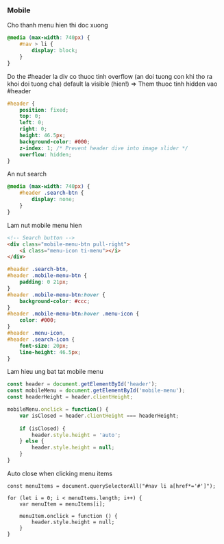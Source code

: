 ### Mobile
Cho thanh menu hien thi doc xuong
```CSS
@media (max-width: 740px) {
    #nav > li { 
        display: block;
    }
}
```
Do the #header la div co thuoc tinh overflow (an doi tuong con khi tho ra khoi doi tuong cha) default la visible (hien!) => Them thuoc tinh hidden vao #header
```CSS
#header {
    position: fixed;
    top: 0;
    left: 0;
    right: 0;
    height: 46.5px;
    background-color: #000;
    z-index: 1; /* Prevent header dive into image slider */
    overflow: hidden;
}
```
An nut search
```CSS
@media (max-width: 740px) {
    #header .search-btn {
        display: none;
    }
}
```
Lam nut mobile menu hien
```HTML
<!-- Search button -->
<div class="mobile-menu-btn pull-right">
    <i class="menu-icon ti-menu"></i>
</div>
```
```CSS
#header .search-btn,
#header .mobile-menu-btn {
    padding: 0 21px;
}
#header .mobile-menu-btn:hover {
    background-color: #ccc;
}
#header .mobile-menu-btn:hover .menu-icon {
    color: #000;
}
#header .menu-icon,
#header .search-icon {
    font-size: 20px;
    line-height: 46.5px;
}
```
Lam hieu ung bat tat mobile menu
```Javascript
const header = document.getElementById('header');
const mobileMenu = document.getElementById('mobile-menu');
const headerHeight = header.clientHeight;

mobileMenu.onclick = function() {
    var isClosed = header.clientHeight === headerHeight;
    
    if (isClosed) {
        header.style.height = 'auto';
    } else {
        header.style.height = null;
    }
}
```
Auto close when clicking menu items
```JS
const menuItems = document.querySelectorAll("#nav li a[href*='#']");

for (let i = 0; i < menuItems.length; i++) {
    var menuItem = menuItems[i];

    menuItem.onclick = function () {
        header.style.height = null;
    }
}
```